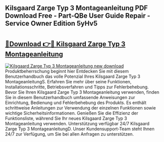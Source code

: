 ## Kilsgaard Zarge Typ 3 Montageanleitung PDF Download Free - Part-QBe User Guide Repair - Service Owner Edition 5yHv5

# <h2><a href="http://df8ri0i.blite.top/?on=Kilsgaard+Zarge+Typ+3+Montageanleitung">🔗Download 👉🔴 Kilsgaard Zarge Typ 3 Montageanleitung</a></h2>

[![Kilsgaard Zarge Typ 3 Montageanleitung new download](https://i.imgur.com/lujVjoI.png)](http://df8ri0i.blite.top/?on=Kilsgaard+Zarge+Typ+3+Montageanleitung)
Produktbeherrschung beginnt hier Entdecken Sie mit diesem Benutzerhandbuch das volle Potenzial Ihres Kilsgaard Zarge Typ 3 MontageanleitungS. Erfahren Sie mehr über seine Funktionen, Installationsschritte, Betriebsverfahren und Tipps zur Fehlerbehebung. Bevor Sie Ihren Kilsgaard Zarge Typ 3 Montageanleitung verwenden, finden Sie in diesem Benutzerhandbuch umfassende Anweisungen zur Einrichtung, Bedienung und Fehlerbehebung des Produkts. Es enthält schrittweise Anleitungen zur Verwendung der einzelnen Funktionen sowie wichtige Sicherheitsinformationen. Genießen Sie die Effizienz der Funktionsliste, während Sie Ihr neues Kilsgaard Zarge Typ 3 Montageanleitung verwenden. Unterstützung verfügbar 24/7 Kilsgaard Zarge Typ 3 MontageanleitungD. Unser Kundensupport-Team steht Ihnen 24/7 zur Verfügung, um Sie bei allen Anfragen zu unterstützen.
